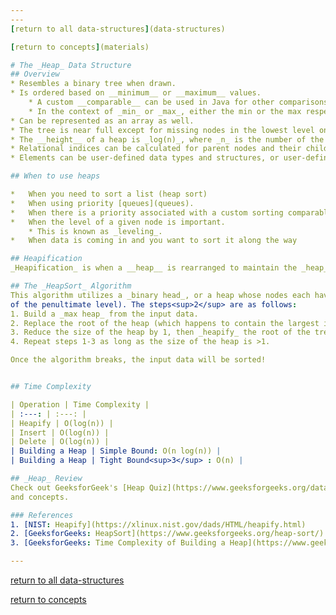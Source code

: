 ```yaml
---
---
[return to all data-structures](data-structures)

[return to concepts](materials)

# The _Heap_ Data Structure
## Overview
* Resembles a binary tree when drawn.
* Is ordered based on __minimum__ or __maximum__ values.
    * A custom __comparable__ can be used in Java for other comparisons.
    * In the context of _min_ or _max_, either the min or the max respectively is at the root.
* Can be represented as an array as well.
* The tree is near full except for missing nodes in the lowest level on the right-hand side.
* The __height__ of a heap is _log(n)_, where _n_ is the number of the nodes in the tree.
* Relational indices can be calculated for parent nodes and their children.
* Elements can be user-defined data types and structures, or user-defined data structures.

## When to use heaps

*   When you need to sort a list (heap sort)
* 	When using priority [queues](queues).
*   When there is a priority associated with a custom sorting comparable
* 	When the level of a given node is important.
    * This is known as _leveling_.
*   When data is coming in and you want to sort it along the way

## Heapification
_Heapification_ is when a __heap__ is rearranged to maintain the _heap_ property<sup>1</sup>. In the context of a _max heap_, this means that each node is greater than all of its children.

## The _HeapSort_ Algorithm
This algorithm utilizes a _binary head_, or a heap whose nodes each have two children nodes (with the possible exception
of the penultimate level). The steps<sup>2</sup> are as follows:
1. Build a _max heap_ from the input data.
2. Replace the root of the heap (which happens to contain the largest item) with the last item of the heap.
3. Reduce the size of the heap by 1, then _heapify_ the root of the tree.
4. Repeat steps 1-3 as long as the size of the heap is >1.

Once the algorithm breaks, the input data will be sorted!


## Time Complexity

| Operation | Time Complexity |
| :---: | :---: |
| Heapify | O(log(n)) |
| Insert | O(log(n)) |
| Delete | O(log(n)) |
| Building a Heap | Simple Bound: O(n log(n)) |
| Building a Heap | Tight Bound<sup>3</sup> : O(n) |

## _Heap_ Review
Check out GeeksforGeek's [Heap Quiz](https://www.geeksforgeeks.org/data-structure-gq/heap-gq/) to review heap-related properties
and concepts.

### References
1. [NIST: Heapify](https://xlinux.nist.gov/dads/HTML/heapify.html)
2. [GeeksforGeeks: HeapSort](https://www.geeksforgeeks.org/heap-sort/)
3. [GeeksforGeeks: Time Complexity of Building a Heap](https://www.geeksforgeeks.org/time-complexity-of-building-a-heap/)

---
```

[return to all data-structures](data-structures)

[return to concepts](materials)
